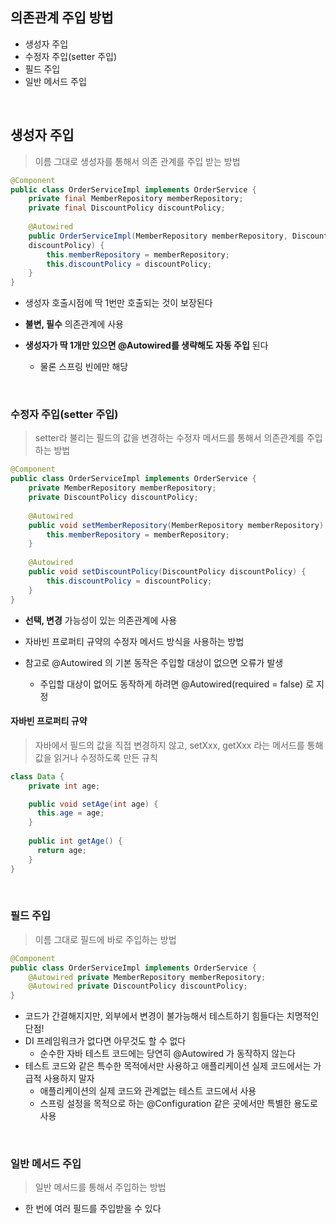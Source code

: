 ## 의존관계 주입 방법

-  생성자 주입 
- 수정자 주입(setter 주입)
- 필드 주입 
- 일반 메서드 주입

<br>

## 생성자 주입

> 이름 그대로 생성자를 통해서 의존 관계를 주입 받는 방법

```java
@Component
public class OrderServiceImpl implements OrderService {
    private final MemberRepository memberRepository;
    private final DiscountPolicy discountPolicy;
    
    @Autowired
    public OrderServiceImpl(MemberRepository memberRepository, DiscountPolicy
    discountPolicy) {
        this.memberRepository = memberRepository;
        this.discountPolicy = discountPolicy;
    }
}
```

- 생성자 호출시점에 딱 1번만 호출되는 것이 보장된다
- **불변, 필수** 의존관계에 사용


- **생성자가 딱 1개만 있으면 @Autowired를 생략해도 자동 주입** 된다
  - 물론 스프링 빈에만 해당

<br>

### 수정자 주입(setter 주입)

> setter라 불리는 필드의 값을 변경하는 수정자 메서드를 통해서 의존관계를 주입하는 방법

```java
@Component
public class OrderServiceImpl implements OrderService {
    private MemberRepository memberRepository;
    private DiscountPolicy discountPolicy;
    
    @Autowired
    public void setMemberRepository(MemberRepository memberRepository) {
        this.memberRepository = memberRepository;
    }
    
    @Autowired
    public void setDiscountPolicy(DiscountPolicy discountPolicy) {
        this.discountPolicy = discountPolicy;
    }
}
```

- **선택, 변경** 가능성이 있는 의존관계에 사용
- 자바빈 프로퍼티 규약의 수정자 메서드 방식을 사용하는 방법


- 참고로 @Autowired 의 기본 동작은 주입할 대상이 없으면 오류가 발생
  - 주입할 대상이 없어도 동작하게 하려면 @Autowired(required = false) 로 지정

#### 자바빈 프로퍼티 규약

> 자바에서 필드의 값을 직접 변경하지 않고, setXxx, getXxx 라는 메서드를 통해 값을 읽거나 수정하도록 만든 규칙

```java
class Data {
    private int age;

    public void setAge(int age) {
      this.age = age;
    }
    
    public int getAge() {
      return age;
    }
}
```

<br>

### 필드 주입

> 이름 그대로 필드에 바로 주입하는 방법

```java
@Component
public class OrderServiceImpl implements OrderService {
    @Autowired private MemberRepository memberRepository;
    @Autowired private DiscountPolicy discountPolicy;
}
```

- 코드가 간결해지지만, 외부에서 변경이 불가능해서 테스트하기 힘들다는 치명적인 단점!
- DI 프레임워크가 없다면 아무것도 할 수 없다
  - 순수한 자바 테스트 코드에는 당연히 @Autowired 가 동작하지 않는다
- 테스트 코드와 같은 특수한 목적에서만 사용하고 애플리케이션 실제 코드에서는 가급적 사용하지 말자
  - 애플리케이션의 실제 코드와 관계없는 테스트 코드에서 사용
  - 스프링 설정을 목적으로 하는 @Configuration 같은 곳에서만 특별한 용도로 사용

<br>

### 일반 메서드 주입
> 일반 메서드를 통해서 주입하는 방법

- 한 번에 여러 필드를 주입받을 수 있다